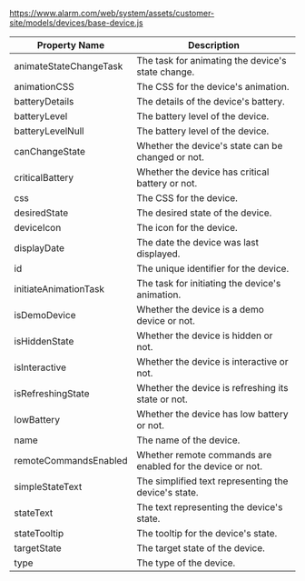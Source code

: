 https://www.alarm.com/web/system/assets/customer-site/models/devices/base-device.js

| Property Name          | Description                                                |
| ---------------------- | ---------------------------------------------------------- |
| animateStateChangeTask | The task for animating the device's state change.          |
| animationCSS           | The CSS for the device's animation.                        |
| batteryDetails         | The details of the device's battery.                       |
| batteryLevel           | The battery level of the device.                           |
| batteryLevelNull       | The battery level of the device.                           |
| canChangeState         | Whether the device's state can be changed or not.          |
| criticalBattery        | Whether the device has critical battery or not.            |
| css                    | The CSS for the device.                                    |
| desiredState           | The desired state of the device.                           |
| deviceIcon             | The icon for the device.                                   |
| displayDate            | The date the device was last displayed.                    |
| id                     | The unique identifier for the device.                      |
| initiateAnimationTask  | The task for initiating the device's animation.            |
| isDemoDevice           | Whether the device is a demo device or not.                |
| isHiddenState          | Whether the device is hidden or not.                       |
| isInteractive          | Whether the device is interactive or not.                  |
| isRefreshingState      | Whether the device is refreshing its state or not.         |
| lowBattery             | Whether the device has low battery or not.                 |
| name                   | The name of the device.                                    |
| remoteCommandsEnabled  | Whether remote commands are enabled for the device or not. |
| simpleStateText        | The simplified text representing the device's state.       |
| stateText              | The text representing the device's state.                  |
| stateTooltip           | The tooltip for the device's state.                        |
| targetState            | The target state of the device.                            |
| type                   | The type of the device.                                    |
